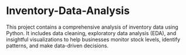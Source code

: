 # Inventory-Data-Analysis
This project contains a comprehensive analysis of inventory data using Python. It includes data cleaning, exploratory data analysis (EDA), and insightful visualizations to help businesses monitor stock levels, identify patterns, and make data-driven decisions.
